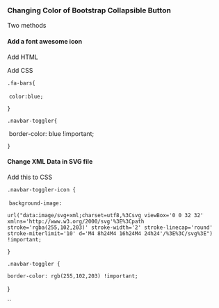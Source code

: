 ### Changing Color of Bootstrap Collapsible Button

Two methods

#### Add a font awesome icon

Add HTML

<span >  

<i class="fas fa-bars"></i>

 </span>

Add CSS

`.fa-bars{`

​    `color:blue;`

`}`

`.navbar-toggler{`

​    border-color: blue !important;

`}`



#### Change XML Data in SVG file

Add this to CSS

`.navbar-toggler-icon {`

​    `background-image:`

`url("data:image/svg+xml;charset=utf8,%3Csvg viewBox='0 0 32 32' xmlns='http://www.w3.org/2000/svg'%3E%3Cpath stroke='rgba(255,102,203)' stroke-width='2' stroke-linecap='round' stroke-miterlimit='10' d='M4 8h24M4 16h24M4 24h24'/%3E%3C/svg%3E") !important;`

  `}`

   `.navbar-toggler {`

`border-color: rgb(255,102,203) !important;`

  } 

``  